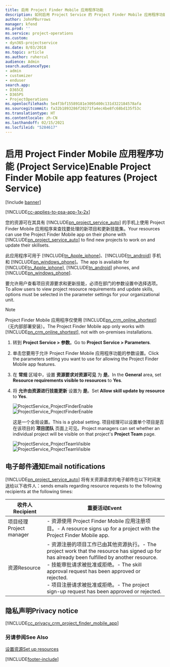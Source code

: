 ```yaml
---
title: 启用 Project Finder Mobile 应用程序功能
description: 如何启用 Project Service 的 Project Finder Mobile 应用程序功能
author: JohnPBurrows
manager: kfend
ms.prod: ''
ms.service: project-operations
ms.custom:
- dyn365-projectservice
ms.date: 8/03/2018
ms.topic: article
ms.author: ruhercul
audience: Admin
search.audienceType:
- admin
- customizer
- enduser
search.app:
- D365CE
- D365PS
- ProjectOperations
ms.openlocfilehash: 5e4f3bf15589181e3095400c131d322184578afa
ms.sourcegitcommit: fa32b1893286f20271fa4ec4be8fc68bd135f53c
ms.translationtype: HT
ms.contentlocale: zh-CN
ms.lasthandoff: 02/15/2021
ms.locfileid: "5284617"
---
```

# <a name="enable-project-finder-mobile-app-features-project-service"></a><span data-ttu-id="2e079-103">启用 Project Finder Mobile 应用程序功能 (Project Service)</span><span class="sxs-lookup"><span data-stu-id="2e079-103">Enable Project Finder Mobile app features (Project Service)</span></span>

[!include [banner](../includes/psa-now-project-operations.md)]

[!INCLUDE[cc-applies-to-psa-app-1x-2x](../includes/cc-applies-to-psa-app-1x-2x.md)]

<span data-ttu-id="2e079-104">您的资源可在其具有 [!INCLUDE[pn_project_service_auto](../includes/pn-project-service-auto.md)] 的手机上使用 Project Finder Mobile 应用程序来查找要处理的新项目和更新技能集。</span><span class="sxs-lookup"><span data-stu-id="2e079-104">Your resources can use the Project Finder Mobile app on their phone with [!INCLUDE[pn_project_service_auto](../includes/pn-project-service-auto.md)] to find new projects to work on and update their skillsets.</span></span>  
  
 <span data-ttu-id="2e079-105">此应用程序可用于 [!INCLUDE[tn_Apple_iphone](../includes/tn-apple-iphone.md)]、[!INCLUDE[tn_android](../includes/tn-android.md)] 手机和 [!INCLUDE[pn_windows_phone](../includes/pn-windows-phone.md)]。</span><span class="sxs-lookup"><span data-stu-id="2e079-105">The app is available for [!INCLUDE[tn_Apple_iphone](../includes/tn-apple-iphone.md)], [!INCLUDE[tn_android](../includes/tn-android.md)] phones, and [!INCLUDE[pn_windows_phone](../includes/pn-windows-phone.md)].</span></span>  
    
 <span data-ttu-id="2e079-106">要允许用户查看项目资源要求和更新技能，必须在部门的参数设置中选择选项。</span><span class="sxs-lookup"><span data-stu-id="2e079-106">To allow users to view project resource requirements and update skills, options must be selected in the parameter settings for your organizational unit.</span></span>
  
> [!NOTE]
>  <span data-ttu-id="2e079-107">Project Finder Mobile 应用程序仅使用 [!INCLUDE[pn_crm_online_shortest](../includes/pn-crm-online-shortest.md)]（无内部部署安装）。</span><span class="sxs-lookup"><span data-stu-id="2e079-107">The Project Finder Mobile app only works with [!INCLUDE[pn_crm_online_shortest](../includes/pn-crm-online-shortest.md)], not with on-premises installations.</span></span>  
  
1. <span data-ttu-id="2e079-108">转到 **Project Service > 参数**。</span><span class="sxs-lookup"><span data-stu-id="2e079-108">Go to **Project Service > Parameters**.</span></span>  
  
2. <span data-ttu-id="2e079-109">单击您要用于允许 Project Finder Mobile 应用程序功能的参数设置。</span><span class="sxs-lookup"><span data-stu-id="2e079-109">Click the parameters setting you want to use for allowing the Project Finder Mobile app features.</span></span>  
  
3. <span data-ttu-id="2e079-110">在 **常规** 区域中，设置 **资源要求对资源可见** 为 **是**。</span><span class="sxs-lookup"><span data-stu-id="2e079-110">In the **General** area, set **Resource requirements visible to resources** to **Yes**.</span></span>  
  
4. <span data-ttu-id="2e079-111">将 **允许由资源进行技能更新** 设置为 **是**。</span><span class="sxs-lookup"><span data-stu-id="2e079-111">Set **Allow skill update by resource** to **Yes**.</span></span>  
  
   <span data-ttu-id="2e079-112">![ProjectService_ProjectFinderEnable](../psa/media/project-service-project-finder-enable.png "ProjectService_ProjectFinderEnable")</span><span class="sxs-lookup"><span data-stu-id="2e079-112">![ProjectService_ProjectFinderEnable](../psa/media/project-service-project-finder-enable.png "ProjectService_ProjectFinderEnable")</span></span>  
  
   <span data-ttu-id="2e079-113">这是一个全局设置。</span><span class="sxs-lookup"><span data-stu-id="2e079-113">This is a global setting.</span></span> <span data-ttu-id="2e079-114">项目经理可以设置单个项目是否在该项目的 **项目团队** 页面上可见。</span><span class="sxs-lookup"><span data-stu-id="2e079-114">Project managers can set whether an individual project will be visible on that project's **Project Team** page.</span></span>  
  
   <span data-ttu-id="2e079-115">![ProjectService_ProjectTeamVisible](../psa/media/project-service-project-team-visible.png "ProjectService_ProjectTeamVisible")</span><span class="sxs-lookup"><span data-stu-id="2e079-115">![ProjectService_ProjectTeamVisible](../psa/media/project-service-project-team-visible.png "ProjectService_ProjectTeamVisible")</span></span>  
  
## <a name="email-notifications"></a><span data-ttu-id="2e079-116">电子邮件通知</span><span class="sxs-lookup"><span data-stu-id="2e079-116">Email notifications</span></span>  
 [!INCLUDE[pn_project_service_auto](../includes/pn-project-service-auto.md)] <span data-ttu-id="2e079-117">将有关资源请求的电子邮件在以下时间发送给以下收件人：</span><span class="sxs-lookup"><span data-stu-id="2e079-117">sends emails regarding resource requests to the following recipients at the following times:</span></span>  
  
|<span data-ttu-id="2e079-118">收件人</span><span class="sxs-lookup"><span data-stu-id="2e079-118">Recipient</span></span>|<span data-ttu-id="2e079-119">重要活动</span><span class="sxs-lookup"><span data-stu-id="2e079-119">Event</span></span>|  
|---------------|-----------|  
|<span data-ttu-id="2e079-120">项目经理</span><span class="sxs-lookup"><span data-stu-id="2e079-120">Project manager</span></span>|<span data-ttu-id="2e079-121">- 资源使用 Project Finder Mobile 应用注册项目。</span><span class="sxs-lookup"><span data-stu-id="2e079-121">- A resource signs up for a project with the Project Finder Mobile app.</span></span>|  
|<span data-ttu-id="2e079-122">资源</span><span class="sxs-lookup"><span data-stu-id="2e079-122">Resource</span></span>|<span data-ttu-id="2e079-123">- 资源注册的项目工作已由其他资源执行。</span><span class="sxs-lookup"><span data-stu-id="2e079-123">- The project work that the resource has signed up for has already been fulfilled by another resource.</span></span><br /><span data-ttu-id="2e079-124">- 技能审批请求被批准或拒绝。</span><span class="sxs-lookup"><span data-stu-id="2e079-124">- The skill approval request has been approved or rejected.</span></span><br /><span data-ttu-id="2e079-125">- 项目注册请求被批准或拒绝。</span><span class="sxs-lookup"><span data-stu-id="2e079-125">- The project sign-up request has been approved or rejected.</span></span>|  
  
## <a name="privacy-notice"></a><span data-ttu-id="2e079-126">隐私声明</span><span class="sxs-lookup"><span data-stu-id="2e079-126">Privacy notice</span></span>  
 [!INCLUDE[cc_privacy_crm_project_finder_mobile_app](../includes/cc-privacy-crm-project-finder-mobile-app.md)]  
  
### <a name="see-also"></a><span data-ttu-id="2e079-127">另请参阅</span><span class="sxs-lookup"><span data-stu-id="2e079-127">See Also</span></span>  
 [<span data-ttu-id="2e079-128">设置资源</span><span class="sxs-lookup"><span data-stu-id="2e079-128">Set up resources</span></span>](../psa/set-up-resources.md)


[!INCLUDE[footer-include](../includes/footer-banner.md)]